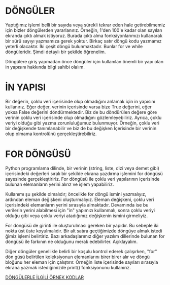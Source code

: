 # DÖNGÜLER
Yaptığımız işlemi belli bir sayıda veya sürekli tekrar eden hale getirebilmemiz için bizler döngülerden yararlanırız. Örneğin, 1'den 100'e kadar olan sayılan ekranda çıktı almak istiyoruz. Burada çıktı alma fonksiyonlarımızı kullanarak bir sürü sayıyı yazmamıza gerek yoktur. Birkaç satır döngü kodu yazmamız yeterli olacaktır. İki çeşit döngü bulunmaktadır. Bunlar for ve while döngüleridir. Şimdi detaylı bir şekilde öğrenelim.

Döngülere giriş yapmadan önce döngüler için kullanılan önemli bir yapı olan in yapısını hakkında bilgi sahibi olalım.

# İN YAPISI
Bir değerin, çoklu veri içerisinde olup olmadığını anlamak için in yapısını kullanırız. Eğer değer, verinin içerisinde varsa bize True değerini, eğer yoksa False değerini döndürmektedir. Biz de bu döndürülen değere göre verinin çoklu veri içerisinde olup olmadığını gözlemleyebiliriz. Ayrıca, çoklu veriyi olduğu gibi yazma zorunluluğumuz bulunmuyor. Örneğin, çoklu veri bir değişkende tanımlanabilir ve biz de bu değişken İçerisinde bir verinin olup olmama kontrolünü gerçekleştirebiliriz.

# FOR DÖNGÜSÜ

Python programlama dilinde, bir verinin (string, liste, dizi veya demet gibi) içerisindeki değerleri sıralı bir şekilde ekrana yazdırma işlemini for döngüsü sayesinde gerçekleştiririz. For döngüsü ile çoklu veri yapılarının içerisinde bulunan elemanların yerini alırız ve işlem yapabiliriz. 

Kullanımı şu şekilde olmalıdır; öncelikle for döngü ismini yazmalıyız, ardından eleman değişkeni oluşturmalıyız. Eleman değişkeni, çoklu veri içerisindeki elemanların yerini sırasıyla almaktadır. Devamında ise bu verilerin yerini alabilmesi için "in" yapımızı kullanmalı, sonra çoklu veriyi olduğu gibi veya çoklu veriyi atadığımız değişkenin ismini girmeliyiz. 

For döngüsü de girinti ile oluşturulması gereken bir yapıdır. Bu sebeple iki nokta üst üste koyulmalıdır. Bir alt satıra geçtiğimizde döngüye almak istedi ğimiz işlemi belirtiriz. Bazı arkadaşlarımız diğer yazılım dillerinde bulunan for döngüsü ile farkının ne olduğunu merak edebilirler. Açıklayalım.

Diğer döngüler genellikle belirli bir koşulu kontrol ederek çalışırken, "for" dön güsü belirtilen koleksiyonun elemanlarını birer birer alır ve döngü bloğunu her eleman için çalıştırır. Örneğin liste içerisinde sayıları sırasıyla ekrana yazmak istediğimizde print() fonksiyonunu kullanırız.

[DÖNGÜLERLE İLGİLİ ÖRNEK KODLAR](https://github.com/ebrarrkaya/505/blob/5c146bb4bb815e782f12563413226ce5eee0d830/ebrarrrkaya.md)
